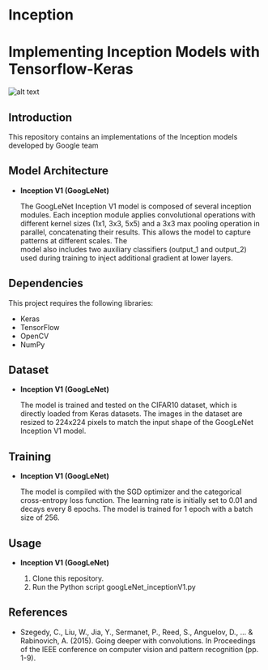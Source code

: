# Inception
# Implementing Inception Models with Tensorflow-Keras

![alt text](https://th.bing.com/th/id/R.e3feaa84a47cd2c64707ee1c562a08c5?rik=phdWFg7HI4GnWA&pid=ImgRaw&r=0)



## Introduction

This repository contains an implementations of the Inception models developed by Google team 

## Model Architecture

* **Inception V1 (GoogLeNet)**
  
  The GoogLeNet Inception V1 model is composed of several inception modules. Each inception module applies convolutional operations with different kernel sizes      (1x1, 3x3, 5x5) and a 3x3 max pooling operation in parallel, concatenating their results. This allows the model to capture patterns at different scales. The     
  model also includes two auxiliary classifiers (output_1 and output_2) used during training to inject additional gradient at lower layers.

## Dependencies

This project requires the following libraries:
- Keras
- TensorFlow
- OpenCV
- NumPy

## Dataset


* **Inception V1 (GoogLeNet)**
  
    The model is trained and tested on the CIFAR10 dataset, which is directly loaded from Keras datasets. The images in the dataset are resized to 224x224 pixels 
    to match the input shape of the GoogLeNet Inception V1 model.

## Training


* **Inception V1 (GoogLeNet)**
  
    The model is compiled with the SGD optimizer and the categorical cross-entropy loss function. The learning rate is initially set to 0.01 and decays every 8 
    epochs. The model is trained for 1 epoch with a batch size of 256.

## Usage


* **Inception V1 (GoogLeNet)**
  
    1. Clone this repository.
    2. Run the Python script googLeNet_inceptionV1.py

## References


- Szegedy, C., Liu, W., Jia, Y., Sermanet, P., Reed, S., Anguelov, D., ... & Rabinovich, A. (2015). Going deeper with convolutions. In Proceedings of the IEEE conference on computer vision and pattern recognition (pp. 1-9).
